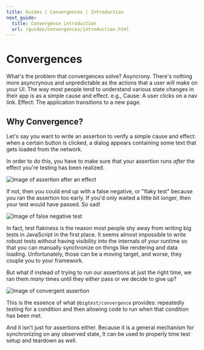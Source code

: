 ```yaml
---
title: Guides | Convergences | Introduction
next_guide:
  title: Convergence introduction
  url: /guides/convergences/introduction.html
---
```


# Convergences

What's the problem that convergences solve?
Asyncrony. There's nothing more asyncrynous and unpredictable as the actions that a user will make on your UI.
The way most people tend to understand various state changes in their app is as a simple cause and effect.
e.g., Cause: A user clicks on a nav link. Effect: The application transitions to a new page.

## Why Convergence?

Let's say you want to write an assertion to verify a simple cause and
effect: when a certain button is clicked, a dialog appears containing
some text that gets loaded from the network.

In order to do this, you have to make sure that your assertion runs
_after_ the effect you're testing has been realized.

![Image of assertion after an effect](https://raw.githubusercontent.com/thefrontside/bigtest/master/packages/convergence/images/assertion-after.png)

If not, then you could end up with a false negative, or "flaky test"
because you ran the assertion too early. If you'd only waited a little
bit longer, then your test would have passed. So sad!

![Image of false negative test](https://raw.githubusercontent.com/thefrontside/bigtest/master/packages/convergence/images/false-negative.png)

In fact, test flakiness is the reason most people shy away from
writing big tests in JavaScript in the first place. It seems almost
impossible to write robust tests without having visibility into the
internals of your runtime so that you can manually synchronize on
things like rendering and data loading. Unfortunately, those can be a
moving target, and worse, they couple you to your framework.

But what if instead of trying to run our assertions at just the right
time, we ran them _many_ times until they either pass or we decide to
give up?

![Image of convergent assertion](https://raw.githubusercontent.com/thefrontside/bigtest/master/packages/convergence/images/convergent-assertion.png)

This is the essence of what `@bigtest/convergence` provides:
repeatedly testing for a condition and then allowing code to run when
that condition has been met.

And it isn't just for assertions either. Because it is a general
mechanism for synchronizing on any observed state, It can be used to
properly time test setup and teardown as well.
